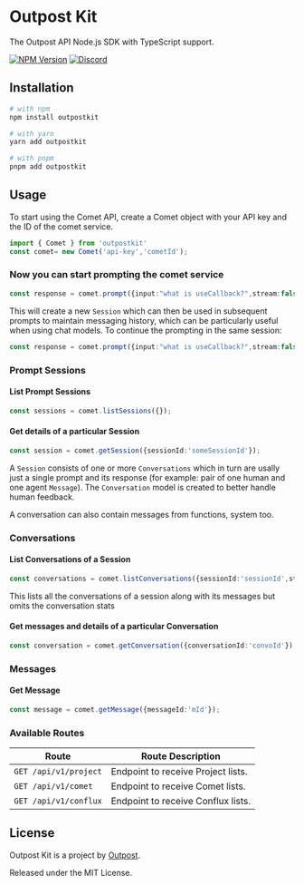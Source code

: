 # Outpost Kit

The Outpost API Node.js SDK with TypeScript support.

[![NPM Version](https://img.shields.io/npm/v/outpostkit.svg?style=flat)](https://www.npmjs.com/package/outpostkit)
[![Discord](https://img.shields.io/discord/793832892781690891?color=7389D8&label=chat%20on%20Discord&logo=Discord&logoColor=ffffff)](https://discord.gg/sHnHPnAPZj)

## Installation

```sh
# with npm
npm install outpostkit

# with yarn
yarn add outpostkit

# with pnpm
pnpm add outpostkit
```

## Usage

To start using the Comet API, create a Comet object with your API key and the ID of the comet service.

```ts
import { Comet } from 'outpostkit' 
const comet= new Comet('api-key','cometId');
```

### Now you can start prompting the comet service

```ts
const response = comet.prompt({input:"what is useCallback?",stream:false}); //returns sessionId along with the response
```
This will create a new `Session` which can then be used in subsequent prompts to maintain messaging history, which can be particularly useful when using chat models. 
To continue the prompting in the same session:

```ts
const response = comet.prompt({input:"what is useCallback?",stream:false,sessionId:'prevSession'});
```

### Prompt Sessions
#### List Prompt Sessions
```ts
const sessions = comet.listSessions({});
```

#### Get details of a particular Session

```ts
const session = comet.getSession({sessionId:'someSessionId'});
```

A `Session` consists of one or more `Conversations` which in turn are usally just a single prompt and its response (for example: pair of one human and one agent `Message`).
The `Conversation` model is created to better handle human feedback.

A conversation can also contain messages from functions, system too.
### Conversations

#### List Conversations of a Session
```ts
const conversations = comet.listConversations({sessionId:'sessionId',stats:false,messages:true}); //defaults: stats:false messages:false
```
This lists all the conversations of a session along with its messages but omits the conversation stats



#### Get messages and details of a particular Conversation

```ts
const conversation = comet.getConversation({conversationId:'convoId'});
```

### Messages

#### Get Message
```ts
const message = comet.getMessage({messageId:'mId'});
```



### Available Routes
| Route                   | Route Description                       |
| ----------------------- | --------------------------------------- |
| `GET /api/v1/project`   | Endpoint to receive Project lists.      |
| `GET /api/v1/comet`     | Endpoint to receive Comet lists.        |
| `GET /api/v1/conflux`   | Endpoint to receive Conflux lists.      |

## License

Outpost Kit is a project by [Outpost](https://outpost.run).

Released under the MIT License.
